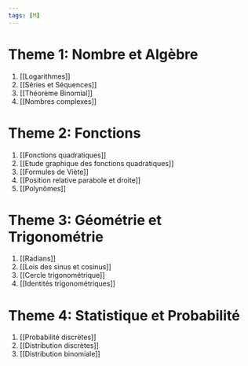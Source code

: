 ```yaml
---
tags: [M] 
---
```

# Theme 1: Nombre et Algèbre
1. [[Logarithmes]]
2. [[Séries et Séquences]]
3. [[Théorème Binomial]]
4. [[Nombres complexes]]

# Theme 2: Fonctions
1. [[Fonctions quadratiques]]
2. [[Etude graphique des fonctions quadratiques]]
3. [[Formules de Viète]]
4. [[Position relative parabole et droite]]
5. [[Polynômes]]

# Theme 3: Géométrie et Trigonométrie
1. [[Radians]]
2. [[Lois des sinus et cosinus]]
3. [[Cercle trigonométrique]]
4. [[Identités trigonométriques]]

# Theme 4: Statistique et Probabilité
1. [[Probabilité discrètes]]
2. [[Distribution discrètes]]
3. [[Distribution binomiale]]